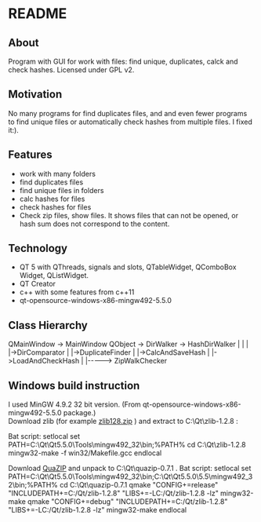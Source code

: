 # README

## About

Program with GUI for work with files: find unique, duplicates, calck and check hashes. Licensed under GPL v2.

## Motivation

No many programs for find duplicates files, and and even fewer programs to find unique files or automatically check hashes from multiple files. I fixed it:).

## Features
-  work with many folders
-  find duplicates files
-  find unique files in folders
-  calc hashes for files
-  check hashes for files
-  Check zip files, show files. It shows files that can not be opened, or hash sum does not correspond to the content.

## Technology
-  QT 5 with QThreads, signals and slots, QTableWidget, QComboBox Widget, QListWidget.
-  QT Creator
-  c++ with some features from c++11
-  qt-opensource-windows-x86-mingw492-5.5.0

## Class Hierarchy

QMainWindow -> MainWindow
QObject -> DirWalker -> HashDirWalker
                |           |
                |           |->DirComparator
                |           |->DuplicateFinder
                |           |->CalcAndSaveHash
                |           |->LoadAndCheckHash
                |
                |-----> ZipWalkChecker

## Windows build instruction
I used MinGW 4.9.2 32 bit version. (From qt-opensource-windows-x86-mingw492-5.5.0 package.)  
Download zlib (for example [zlib128.zip](http://zlib.net/zlib128.zip) ) and extract to C:\Qt\zlib-1.2.8 :

Bat script:
    setlocal
    set PATH=C:\Qt\Qt5.5.0\Tools\mingw492_32\bin\;%PATH%
    cd C:\Qt\zlib-1.2.8
    mingw32-make -f win32/Makefile.gcc
    endlocal

Download [QuaZIP](http://sourceforge.net/projects/quazip/) and unpack to C:\Qt\quazip-0.7.1 .
Bat script:
    setlocal
    set PATH=C:\Qt\Qt5.5.0\Tools\mingw492_32\bin\;C:\Qt\Qt5.5.0\5.5\mingw492_32\bin;%PATH%
    cd C:\Qt\quazip-0.7.1
    qmake "CONFIG+=release" "INCLUDEPATH+=C:/Qt/zlib-1.2.8" "LIBS+=-LC:/Qt/zlib-1.2.8 -lz"
    mingw32-make
    qmake "CONFIG+=debug" "INCLUDEPATH+=C:/Qt/zlib-1.2.8" "LIBS+=-LC:/Qt/zlib-1.2.8 -lz"
    mingw32-make
    endlocal
